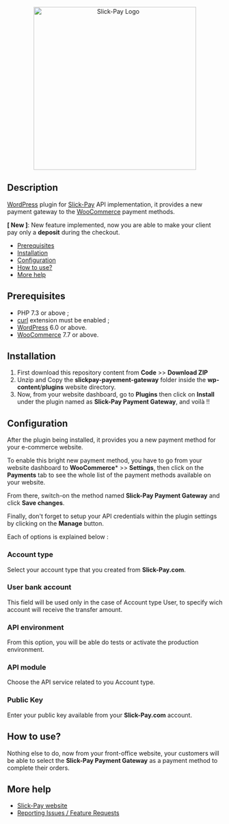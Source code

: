 <p align="center"><a href="https://slick-pay.com" target="_blank"><img src="https://azimutbscenter.com/logos/slick-pay.png" width="380" height="auto" alt="Slick-Pay Logo"></a></p>

## Description

[WordPress](https://wordpress.org) plugin for [Slick-Pay](https://slick-pay.com) API implementation, it provides a new payment gateway to the [WooCommerce](https://wordpress.org/plugins/woocommerce) payment methods.

**[ New ]**: New feature implemented, now you are able to make your client pay only a **deposit** during the checkout.

* [Prerequisites](#prerequisites)
* [Installation](#installation)
* [Configuration](#configuration)
* [How to use?](#how-to-use)
* [More help](#morehelp)

## Prerequisites

   - PHP 7.3 or above ;
   - [curl](https://secure.php.net/manual/en/book.curl.php) extension must be enabled ;
   - [WordPress](https://wordpress.org) 6.0 or above.
   - [WooCommerce](https://wordpress.org/plugins/woocommerce) 7.7 or above.

## Installation

1. First download this repository content from **Code** >> **Download ZIP**
2. Unzip and Copy the **slickpay-payement-gateway** folder inside the **wp-content**/**plugins** website directory.
3. Now, from your website dashboard, go to **Plugins** then click on **Install** under the plugin named as **Slick-Pay Payment Gateway**, and voilà !!

## Configuration

After the plugin being installed, it provides you a new payment method for your e-commerce website.

To enable this bright new payment method, you have to go from your website dashboard to **WooCommerce*** >> **Settings**, then click on the **Payments** tab to see the whole list of the payment methods available on your website.

From there, switch-on the method named **Slick-Pay Payment Gateway** and click **Save changes**.

Finally, don't forget to setup your API credentials within the plugin settings by clicking on the **Manage** button.

Each of options is explained below :

### Account type

Select your account type that you created from **Slick-Pay.com**.

### User bank account

This field will be used only in the case of Account type User, to specify wich account will receive the transfer amount.

### API environment

From this option, you will be able do tests or activate the production environment.

### API module

Choose the API service related to you Account type.

### Public Key

Enter your public key available from your **Slick-Pay.com** account.

## How to use?

Nothing else to do, now from your front-office website, your customers will be able to select the **Slick-Pay Payment Gateway** as a payment method to complete their orders.

## More help
   * [Slick-Pay website](https://slick-pay.com)
   * [Reporting Issues / Feature Requests](https://github.com/Slick-Pay-Algeria/slickpay-wp/issues)